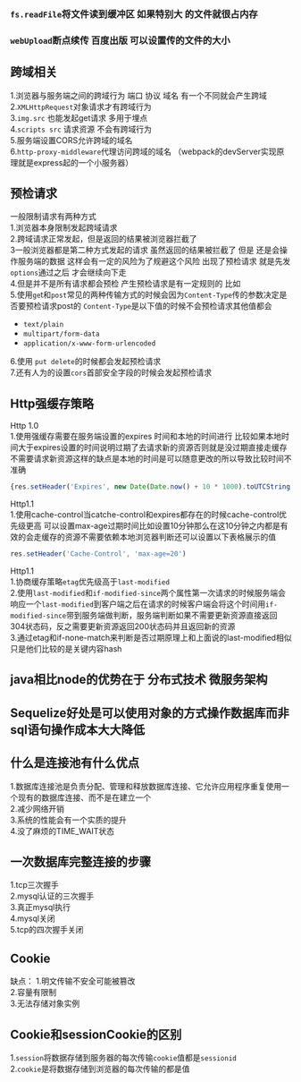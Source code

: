 ### `fs.readFile`将文件读到缓冲区 如果特别大 的文件就很占内存
### `webUpload`断点续传 百度出版 可以设置传的文件的大小

## 跨域相关
1.浏览器与服务端之间的跨域行为  端口 协议 域名 有一个不同就会产生跨域
2.`XMLHttpRequest`对象请求才有跨域行为<br>
3.`img.src` 也能发起get请求 多用于埋点<br>
4.`scripts src` 请求资源 不会有跨域行为<br>
5.服务端设置CORS允许跨域的域名<br>
6.`http-proxy-middleware`代理访问跨域的域名 （webpack的devServer实现原理就是express起的一个小服务器）

## 预检请求
一般限制请求有两种方式<br>
1.浏览器本身限制发起跨域请求<br>
2.跨域请求正常发起，但是返回的结果被浏览器拦截了<br>
3一般浏览器都是第二种方式发起的请求 虽然返回的结果被拦截了 但是 还是会操作服务端的数据 这样会有一定的风险为了规避这个风险
出现了预检请求 就是先发`options`通过之后 才会继续向下走<br>
4.但是并不是所有请求都会预检 产生预检请求是有一定规则的 比如<br>
5.使用`ge`t和`post`常见的两种传输方式的时候会因为`Content-Type`传的参数决定是否要预检请求post的 `Content-Type`是以下值的时候不会预检请求其他值都会<br>
* `text/plain`
* `multipart/form-data`
* `application/x-www-form-urlencoded`

6.使用 `put delete`的时候都会发起预检请求<br>
7.还有人为的设置`cors`首部安全字段的时候会发起预检请求

## Http强缓存策略

Http 1.0<br>
1.使用强缓存需要在服务端设置的expires 时间和本地的时间进行 比较如果本地时间大于expires设置的时间说明过期了去请求新的资源否则就是没过期直接走缓存不需要请求新资源这样的缺点是本地的时间是可以随意更改的所以导致比较时间不准确

```javascript
{res.setHeader('Expires', new Date(Date.now() + 10 * 1000).toUTCString())}
```

Http1.1<br>
1.使用cache-control当catche-control和expires都存在的时候cache-control优先级更高 可以设置max-age过期时间比如设置10分钟那么在这10分钟之内都是有效的会走缓存的资源不需要依赖本地浏览器判断还可以设置以下表格展示的值
```javascript
res.setHeader('Cache-Control', 'max-age=20')
```

Http1.1<br>
1.协商缓存策略`etag`优先级高于`last-modified`<br>
2.使用`last-modified`和`if-modified-since`两个属性第一次请求的时候服务端会响应一个`last-modified`到客户端之后在请求的时候客户端会将这个时间用`if-modified-since`带到服务端做判断，服务端判断如果不需要更新资源直接返回304状态码，反之需要更新资源返回200状态码并且返回新的资源<br>
3.通过etag和if-none-match来判断是否过期原理上和上面说的last-modified相似只是他们比较的是关键内容hash

## java相比node的优势在于 分布式技术 微服务架构

## Sequelize好处是可以使用对象的方式操作数据库而非sql语句操作成本大大降低

## 什么是连接池有什么优点

1.数据库连接池是负责分配、管理和释放数据库连接、它允许应用程序重复使用一个现有的数据库连接、而不是在建立一个<br>
2.减少网络开销<br>
3.系统的性能会有一个实质的提升<br>
4.没了麻烦的TIME_WAIT状态

## 一次数据库完整连接的步骤
1.tcp三次握手<br>
2.mysql认证的三次握手<br>
3.真正mysql执行<br>
4.mysql关闭<br>
5.tcp的四次握手关闭

## Cookie
缺点：
    1.明文传输不安全可能被篡改<br>
    2.容量有限制<br>
    3.无法存储对象实例

## Cookie和sessionCookie的区别
1.`session`将数据存储到服务器的每次传输`cookie`值都是`sessionid`<br>
2.`cookie`是将数据存储到浏览器的每次传输的都是值
